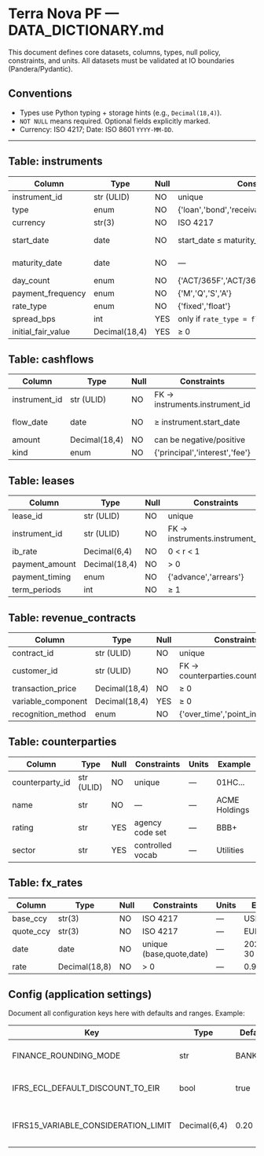 # Terra Nova PF — DATA_DICTIONARY.md

This document defines core datasets, columns, types, null policy, constraints, and units.
All datasets must be validated at IO boundaries (Pandera/Pydantic).

## Conventions
- Types use Python typing + storage hints (e.g., `Decimal(18,4)`).
- `NOT NULL` means required. Optional fields explicitly marked.
- Currency: ISO 4217; Date: ISO 8601 `YYYY-MM-DD`.

---

## Table: instruments
| Column            | Type            | Null | Constraints                              | Units     | Example      |
|-------------------|-----------------|------|------------------------------------------|-----------|--------------|
| instrument_id     | str (ULID)      | NO   | unique                                    | —         | 01H9Z...     |
| type              | enum            | NO   | {'loan','bond','receivable','lease'}     | —         | loan         |
| currency          | str(3)          | NO   | ISO 4217                                  | —         | USD          |
| start_date        | date            | NO   | start_date ≤ maturity_date                | —         | 2025-01-01   |
| maturity_date     | date            | NO   | —                                         | —         | 2028-12-31   |
| day_count         | enum            | NO   | {'ACT/365F','ACT/360','30E/360','30/360'} | —         | ACT/365F     |
| payment_frequency | enum            | NO   | {'M','Q','S','A'}                         | —         | A            |
| rate_type         | enum            | NO   | {'fixed','float'}                         | —         | fixed        |
| spread_bps        | int             | YES  | only if `rate_type = float`               | bps       | 125          |
| initial_fair_value| Decimal(18,4)   | YES  | ≥ 0                                       | currency  | 97000.0000   |

## Table: cashflows
| Column        | Type           | Null | Constraints                        | Units    | Example    |
|---------------|----------------|------|------------------------------------|----------|------------|
| instrument_id | str (ULID)     | NO   | FK → instruments.instrument_id     | —        | 01H9Z...   |
| flow_date     | date           | NO   | ≥ instrument.start_date            | —        | 2026-12-31 |
| amount        | Decimal(18,4)  | NO   | can be negative/positive           | currency | 5000.0000  |
| kind          | enum           | NO   | {'principal','interest','fee'}     | —        | interest   |

## Table: leases
| Column            | Type           | Null | Constraints                         | Units | Example |
|-------------------|----------------|------|-------------------------------------|-------|---------|
| lease_id          | str (ULID)     | NO   | unique                              | —     | 01HA... |
| instrument_id     | str (ULID)     | NO   | FK → instruments.instrument_id      | —     | 01H9Z.. |
| ib_rate           | Decimal(6,4)   | NO   | 0 < r < 1                           | ratio | 0.0600  |
| payment_amount    | Decimal(18,4)  | NO   | > 0                                 | ccy   | 10.0000 |
| payment_timing    | enum           | NO   | {'advance','arrears'}               | —     | arrears |
| term_periods      | int            | NO   | ≥ 1                                 | —     | 36      |

## Table: revenue_contracts
| Column               | Type           | Null | Constraints                           | Units | Example |
|----------------------|----------------|------|---------------------------------------|-------|---------|
| contract_id          | str (ULID)     | NO   | unique                                | —     | 01HB... |
| customer_id          | str (ULID)     | NO   | FK → counterparties.counterparty_id   | —     | 01HC... |
| transaction_price    | Decimal(18,4)  | NO   | ≥ 0                                   | ccy   | 100.0000|
| variable_component   | Decimal(18,4)  | YES  | ≥ 0                                   | ccy   | 10.0000 |
| recognition_method   | enum           | NO   | {'over_time','point_in_time'}         | —     | over_time |

## Table: counterparties
| Column          | Type       | Null | Constraints      | Units | Example        |
|-----------------|------------|------|------------------|-------|----------------|
| counterparty_id | str (ULID) | NO   | unique           | —     | 01HC...        |
| name            | str        | NO   | —                | —     | ACME Holdings  |
| rating          | str        | YES  | agency code set  | —     | BBB+           |
| sector          | str        | YES  | controlled vocab | —     | Utilities      |

## Table: fx_rates
| Column     | Type          | Null | Constraints             | Units | Example |
|------------|---------------|------|-------------------------|-------|---------|
| base_ccy   | str(3)        | NO   | ISO 4217                | —     | USD     |
| quote_ccy  | str(3)        | NO   | ISO 4217                | —     | EUR     |
| date       | date          | NO   | unique (base,quote,date)| —     | 2025-06-30 |
| rate       | Decimal(18,8) | NO   | > 0                     | —     | 0.92350000 |

## Config (application settings)
Document all configuration keys here with defaults and ranges. Example:

| Key                                  | Type            | Default | Range/Constraint           | Description |
|--------------------------------------|-----------------|---------|----------------------------|-------------|
| FINANCE_ROUNDING_MODE                | str             | BANKERS | {'BANKERS','HALF_UP'}      | Global rounding rule |
| IFRS_ECL_DEFAULT_DISCOUNT_TO_EIR     | bool            | true    | —                          | Use EIR for discounting ECL |
| IFRS15_VARIABLE_CONSIDERATION_LIMIT  | Decimal(6,4)    | 0.20    | 0..1                       | Cap for constraint as proportion |
